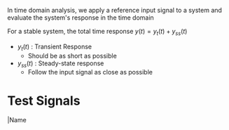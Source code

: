 In time domain analysis, we apply a reference input signal to a system and evaluate the system's response in the time domain

For a stable system, the total time response $y(t) = y_{t}(t) + y_{ss}(t)$
- $y_{t}(t)$ : Transient Response
	- Should be as short as possible
- $y_{ss}(t)$ : Steady-state response
	- Follow the input signal as close as possible
# Test Signals
|Name